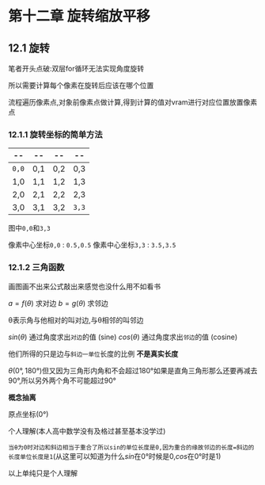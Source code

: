 # 第十二章 旋转缩放平移

## 12.1 旋转

笔者开头点破:双层for循环无法实现角度旋转

所以需要计算每个像素在旋转后应该在哪个位置

流程遍历像素点,对象前像素点做计算,得到计算的值对vram进行对应位置放置像素点

### 12.1.1 旋转坐标的简单方法

|--|--|--|--|
|--|--|--|--|
|`0,0`|0,1|0,2|0,3|
|1,0|1,1|1,2|1,3|
|2,0|2,1|2,2|2,3|
|3,0|3,1|3,2|`3,3`|

图中`0,0`和`3,3`

像素中心坐标`0,0` : `0.5,0.5`
像素中心坐标`3,3` : `3.5,3.5`

### 12.1.2 三角函数

画图画不出来公式敲出来感觉也没什么用不如看书

$a = f(θ)$ 求对边
$b = g(θ)$ 求邻边

θ表示角与他相对的叫对边,与θ相邻的叫邻边

$sin(θ)$ 通过角度求出`对边`的值 (sine)
$cos(θ)$ 通过角度求出`邻边`的值 (cosine)

他们所得的只是边与`斜边一单位`长度的比例 **不是真实长度**

$θ(0°,180°)$但又因为三角形内角和不会超过$180°$如果是直角三角形那么还要再减去$90°$,所以另外两个角不可能超过$90°$

**概念抽离**

原点坐标($0°$)

个人理解(本人高中数学没有及格过甚至基本没学过)

`当θ为0时对边和斜边相当于重合了所以sin的单位长度是0,因为重合的缘故邻边的长度=斜边的长度单位长度是1`(从这里可以知道为什么$sin$在$0°$时候是0,$cos$在$0°$时是1)

以上单纯只是个人理解
